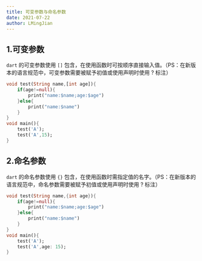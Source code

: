 ```yaml
---
title: 可变参数与命名参数
date: 2021-07-22
author: LMingJian
---
```


## 1.可变参数

`dart` 的可变参数使用 `[]` 包含，在使用函数时可按顺序直接输入值。（PS：在新版本的语言规范中，可变参数需要被赋予初值或使用声明时使用 ? 标注）

```dart
void test(String name,[int age]){
    if(age!=null){
        print("name:$name;age:$age")
    }else{
        print("name:$name")
    }
}
void main(){
    test('A');
    test('A',15);
}
```

## 2.命名参数

`dart` 的命名参数使用 `{}` 包含，在使用函数时需指定值的名字。（PS：在新版本的语言规范中，命名参数需要被赋予初值或使用声明时使用 ? 标注）

```dart
void test(String name,{int age}){
    if(age!=null){
        print("name:$name;age:$age")
    }else{
        print("name:$name")
    }
}
void main(){
    test('A');
    test('A',age: 15);
}
```

